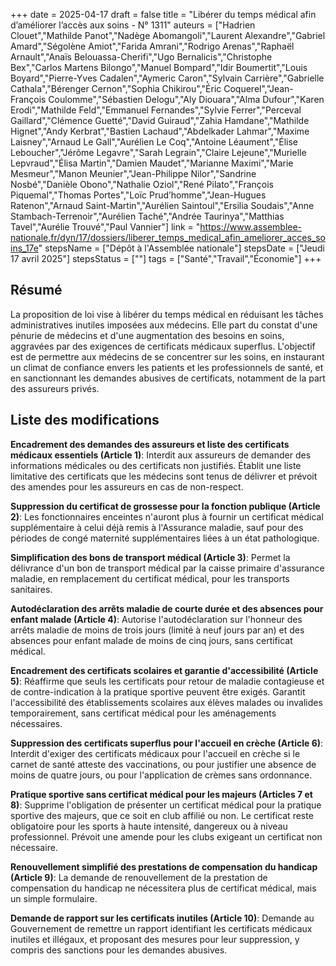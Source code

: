 +++
date = 2025-04-17
draft = false
title = "Libérer du temps médical afin d’améliorer l’accès aux soins - N° 1311"
auteurs = ["Hadrien Clouet","Mathilde Panot","Nadège Abomangoli","Laurent Alexandre","Gabriel Amard","Ségolène Amiot","Farida Amrani","Rodrigo Arenas","Raphaël Arnault","Anaïs Belouassa-Cherifi","Ugo Bernalicis","Christophe Bex","Carlos Martens Bilongo","Manuel Bompard","Idir Boumertit","Louis Boyard","Pierre-Yves Cadalen","Aymeric Caron","Sylvain Carrière","Gabrielle Cathala","Bérenger Cernon","Sophia Chikirou","Éric Coquerel","Jean-François Coulomme","Sébastien Delogu","Aly Diouara","Alma Dufour","Karen Erodi","Mathilde Feld","Emmanuel Fernandes","Sylvie Ferrer","Perceval Gaillard","Clémence Guetté","David Guiraud","Zahia Hamdane","Mathilde Hignet","Andy Kerbrat","Bastien Lachaud","Abdelkader Lahmar","Maxime Laisney","Arnaud Le Gall","Aurélien Le Coq","Antoine Léaument","Élise Leboucher","Jérôme Legavre","Sarah Legrain","Claire Lejeune","Murielle Lepvraud","Élisa Martin","Damien Maudet","Marianne Maximi","Marie Mesmeur","Manon Meunier","Jean-Philippe Nilor","Sandrine Nosbé","Danièle Obono","Nathalie Oziol","René Pilato","François Piquemal","Thomas Portes","Loïc Prud’homme","Jean-Hugues Ratenon","Arnaud Saint-Martin","Aurélien Saintoul","Ersilia Soudais","Anne Stambach-Terrenoir","Aurélien Taché","Andrée Taurinya","Matthias Tavel","Aurélie Trouvé","Paul Vannier"]
link = "https://www.assemblee-nationale.fr/dyn/17/dossiers/liberer_temps_medical_afin_ameliorer_acces_soins_17e"
stepsName = ["Dépôt à l'Assemblée nationale"]
stepsDate = ["Jeudi 17 avril 2025"]
stepsStatus = [""]
tags = ["Santé","Travail","Économie"]
+++

## Résumé

La proposition de loi vise à libérer du temps médical en réduisant les tâches administratives inutiles imposées aux médecins. Elle part du constat d'une pénurie de médecins et d'une augmentation des besoins en soins, aggravées par des exigences de certificats médicaux superflus. L'objectif est de permettre aux médecins de se concentrer sur les soins, en instaurant un climat de confiance envers les patients et les professionnels de santé, et en sanctionnant les demandes abusives de certificats, notamment de la part des assureurs privés.

## Liste des modifications

**Encadrement des demandes des assureurs et liste des certificats médicaux essentiels (Article 1)**: Interdit aux assureurs de demander des informations médicales ou des certificats non justifiés. Établit une liste limitative des certificats que les médecins sont tenus de délivrer et prévoit des amendes pour les assureurs en cas de non-respect.

**Suppression du certificat de grossesse pour la fonction publique (Article 2)**: Les fonctionnaires enceintes n'auront plus à fournir un certificat médical supplémentaire à celui déjà remis à l'Assurance maladie, sauf pour des périodes de congé maternité supplémentaires liées à un état pathologique.

**Simplification des bons de transport médical (Article 3)**: Permet la délivrance d'un bon de transport médical par la caisse primaire d'assurance maladie, en remplacement du certificat médical, pour les transports sanitaires.

**Autodéclaration des arrêts maladie de courte durée et des absences pour enfant malade (Article 4)**: Autorise l'autodéclaration sur l'honneur des arrêts maladie de moins de trois jours (limité à neuf jours par an) et des absences pour enfant malade de moins de cinq jours, sans certificat médical.

**Encadrement des certificats scolaires et garantie d'accessibilité (Article 5)**: Réaffirme que seuls les certificats pour retour de maladie contagieuse et de contre-indication à la pratique sportive peuvent être exigés. Garantit l'accessibilité des établissements scolaires aux élèves malades ou invalides temporairement, sans certificat médical pour les aménagements nécessaires.

**Suppression des certificats superflus pour l'accueil en crèche (Article 6)**: Interdit d'exiger des certificats médicaux pour l'accueil en crèche si le carnet de santé atteste des vaccinations, ou pour justifier une absence de moins de quatre jours, ou pour l'application de crèmes sans ordonnance.

**Pratique sportive sans certificat médical pour les majeurs (Articles 7 et 8)**: Supprime l'obligation de présenter un certificat médical pour la pratique sportive des majeurs, que ce soit en club affilié ou non. Le certificat reste obligatoire pour les sports à haute intensité, dangereux ou à niveau professionnel. Prévoit une amende pour les clubs exigeant un certificat non nécessaire.

**Renouvellement simplifié des prestations de compensation du handicap (Article 9)**: La demande de renouvellement de la prestation de compensation du handicap ne nécessitera plus de certificat médical, mais un simple formulaire.

**Demande de rapport sur les certificats inutiles (Article 10)**: Demande au Gouvernement de remettre un rapport identifiant les certificats médicaux inutiles et illégaux, et proposant des mesures pour leur suppression, y compris des sanctions pour les demandes abusives.
